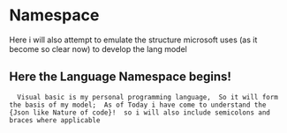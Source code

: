 ﻿# Namespace

Here i will also attempt to emulate the structure microsoft uses (as it become so clear now) to develop the lang model

## Here the Language Namespace begins!

`   Visual basic is my personal programming language, 
    So it will form the basis of my model; 
    As of Today i have come to understand the  {Json like Nature of code}! 
    so i will also include semicolons and braces where applicable `


    


